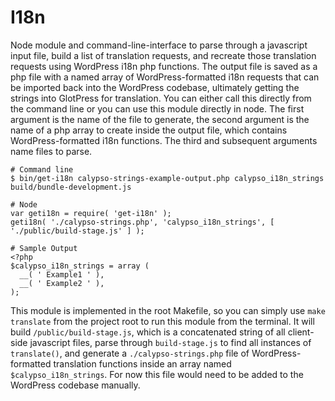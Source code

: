 I18n
=========

Node module and command-line-interface to parse through a javascript input file, build a list of translation requests, and recreate those translation requests using WordPress i18n php functions. The output file is saved as a php file with a named array of WordPress-formatted i18n requests that can be imported back into the WordPress codebase, ultimately getting the strings into GlotPress for translation. You can either call this directly from the command line or you can use this module directly in node. The first argument is the name of the file to generate, the second argument is the name of a php array to create inside the output file, which contains WordPress-formatted i18n functions.  The third and subsequent arguments name files to parse.

```
# Command line
$ bin/get-i18n calypso-strings-example-output.php calypso_i18n_strings build/bundle-development.js

# Node
var geti18n = require( 'get-i18n' );
geti18n( './calypso-strings.php', 'calypso_i18n_strings', [ './public/build-stage.js' ] );

# Sample Output
<?php
$calypso_i18n_strings = array (
  __( ' Example1 ' ),
  __( ' Example2 ' ),
);
```

This module is implemented in the root Makefile, so you can simply use `make translate` from the project root to run this module from the terminal. It will build `/public/build-stage.js`, which is a concatenated string of all client-side javascript files, parse through `build-stage.js` to find all instances of `translate()`, and generate a `./calypso-strings.php` file of WordPress-formatted translation functions inside an array named `$calypso_i18n_strings`. For now this file would need to be added to the WordPress codebase manually.
